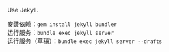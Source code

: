 Use Jekyll.

安装依赖：`gem install jekyll bundler`  
运行服务：`bundle exec jekyll server`  
运行服务（草稿）：`bundle exec jekyll server --drafts`